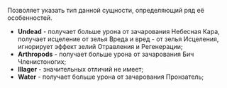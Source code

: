 Позволяет указать тип данной сущности, определяющий ряд её особенностей.

* **Undead** - получает больше урона от зачарования Небесная Кара, получает исцеление от зелья Вреда и вред - от зелья
  Исцеления, игнорирует эффект зелий Отравления и Регенерации;
* **Arthropods** - получает больше урона от зачарования Бич Членистоногих;
* **Illager** - значительных отличий не имеет;
* **Water** - получает больше урона от зачарования Пронзатель;